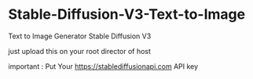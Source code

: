 # Stable-Diffusion-V3-Text-to-Image
Text to Image Generator Stable Diffusion V3


just upload this on your root director of host 

important : Put Your https://stablediffusionapi.com API key 
